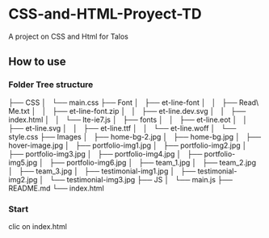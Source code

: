 # CSS-and-HTML-Proyect-TD
A project on CSS and Html for Talos

## How to use

### Folder Tree structure

├── CSS
│   └── main.css
├── Font
│   ├── et-line-font
│   │   ├── Read\ Me.txt
│   │   ├── et-line-font.zip
│   │   ├── et-line.dev.svg
│   │   ├── index.html
│   │   └── lte-ie7.js
│   ├── fonts
│   │   ├── et-line.eot
│   │   ├── et-line.svg
│   │   ├── et-line.ttf
│   │   └── et-line.woff
│   └── style.css
├── Images
│   ├── home-bg-2.jpg
│   ├── home-bg.jpg
│   ├── hover-image.jpg
│   ├── portfolio-img1.jpg
│   ├── portfolio-img2.jpg
│   ├── portfolio-img3.jpg
│   ├── portfolio-img4.jpg
│   ├── portfolio-img5.jpg
│   ├── portfolio-img6.jpg
│   ├── team_1.jpg
│   ├── team_2.jpg
│   ├── team_3.jpg
│   ├── testimonial-img1.jpg
│   ├── testimonial-img2.jpg
│   └── testimonial-img3.jpg
├── JS
│   └── main.js
├── README.md
└── index.html


### Start

clic on index.html
